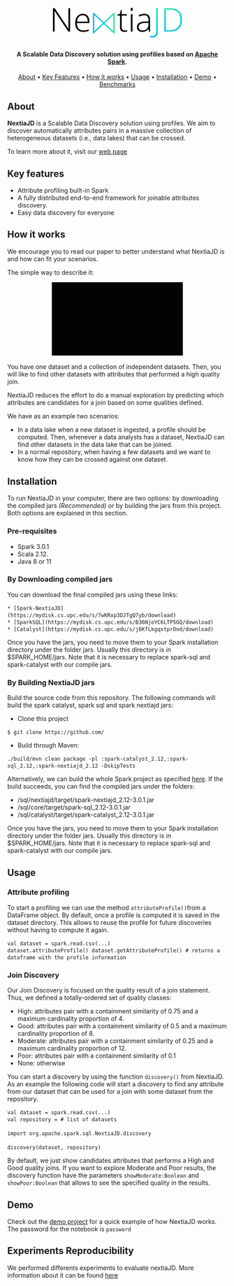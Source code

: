 

<h1 align="center">
  <a href="https://www.essi.upc.edu/dtim/nextiajd/"><img src="https://github.com/dtim-upc/spark/blob/nextiajd_v3.0.1/sql/nextiajd/img/logo.png?raw=true" alt="NextiaJD" width="300">
  </a>
</h1>

<h4 align="center">A Scalable Data Discovery solution using profilies based on <a href="https://spark.apache.org/" target="_blank">Apache Spark</a>.</h4>


<p align="center">
  <a href="#how-to-use">About</a> •
  <a href="#key-features">Key Features</a> •
  <a href="#how-it-works">How it works</a> •
  <a href="#usage">Usage</a> •
   <a href="#installation">Installation</a> •
  <a href="#demo">Demo</a> •
  <a href="#benchmarks">Benchmarks</a>
</p>

## About
**NextiaJD** is a Scalable Data Discovery solution using profiles. We aim to  discover automatically attributes pairs in a massive collection of heterogeneous datasets (i.e., data lakes) that can be crossed.     
  
To learn more about it, visit our [web page](https://www.essi.upc.edu/dtim/nextiajd/)  

## Key features   
* Attribute profiling built-in Spark  
* A fully distributed end-to-end framework for joinable attributes discovery.  
* Easy data discovery for everyone  

## How it works

We encourage you to read our paper to better understand what NextiaJD is and how can fit your scenarios. 

The simple way to describe it: 

<div align="center">
 <img src="https://github.com/dtim-upc/spark/raw/nextiajd_v3.0.1/sql/nextiajd/img/example.gif?raw=true" alt="NextiaJD" width="300">
</div>

You have one dataset and a collection of independent datasets. Then, you will like to find other datasets with attributes that performed a high quality join.
 
NextiaJD reduces the effort to do a manual exploration by predicting which attributes are candidates for a join based on some qualities defined. 

We have as an example two scenarios:

* In a data lake when a new dataset is ingested,  a profile should be computed. Then, whenever a data analysts has a dataset, NextiaJD can find other datasets in the data lake that can be joined.
* In a normal repository,  when having a few datasets and we want to know how they can be crossed against one dataset.

## Installation
  
To run NextiaJD in your computer, there are two options: by downloading the compiled jars *(Recommended)* or by building the jars from this project. Both options are explained in this section.
  
### Pre-requisites

* Spark 3.0.1
* Scala 2.12.
* Java 8 or 11
### By Downloading compiled jars

You can download the final compiled jars using these links: 

    * [Spark-NextiaJD](https://mydisk.cs.upc.edu/s/7wKRxp3DJTgQ7yb/download)
    * [SparkSQL](https://mydisk.cs.upc.edu/s/B36NjoYC6LTP5GQ/download)
    * [Catalyst](https://mydisk.cs.upc.edu/s/j6KfLkgqxtprDod/download)

Once you have the jars, you need to move them to your Spark installation directory under the folder jars. Usually this directory is in $SPARK_HOME/jars. Note that it is necessary to replace spark-sql and spark-catalyst with our compile jars.

### By Building NextiaJD jars 

Build the source code from this repository. The following commands will build the spark catalyst, spark sql and spark nextiajd jars:
   * Clone this project  
```  
$ git clone https://github.com/  
```  
* Build through Maven:  
```  
./build/mvn clean package -pl :spark-catalyst_2.12,:spark-sql_2.12,:spark-nextiajd_2.12 -DskipTests 
```

Alternatively, we can build the whole Spark project as specified [here](https://spark.apache.org/docs/latest/building-spark.html). If the build succeeds, you can find the compiled jars under the folders:

* /sql/nextiajd/target/spark-nextiajd_2.12-3.0.1.jar
* /sql/core/target/spark-sql_2.12-3.0.1.jar
* /sql/catalyst/target/spark-catalyst_2.12-3.0.1.jar

Once you have the jars, you need to move them to your Spark installation directory under the folder jars. Usually this directory is in $SPARK_HOME/jars. Note that it is necessary to replace spark-sql and spark-catalyst with our compile jars.



      

## Usage    
         
### Attribute profiling  
  
To start a profiling we can use the method `attributeProfile()`from a DataFrame object. By default, once a profile is computed it is saved in the dataset directory. This allows to reuse the profile for future discoveries without having to compute it again.
  
```  
val dataset = spark.read.csv(...)  
dataset.attributeProfile() dataset.getAttributeProfile() # returns a dataframe with the profile information  
```  
  
### Join Discovery  
  
Our Join Discovery is focused on the quality result of a join statement. Thus, we defined a totally-ordered set of quality classes:

* High: attributes pair with a containment similarity of 0.75 and a maximum cardinality proportion of 4.    
* Good: attributes pair with a containment similarity of 0.5 and a maximum cardinality proportion of 8.     
* Moderate: attributes pair with a containment similarity of 0.25 and a maximum cardinality proportion of 12.     
* Poor: attributes pair with a containment similarity of 0.1    
* None: otherwise   

You can start a discovery by using the function `discovery()` from NextiaJD. As an example the following code will start a discovery to find any attribute from our dataset that can be used for a join with some dataset from the repository.
  
```  
val dataset = spark.read.csv(...) 
val repository = # list of datasets  

import org.apache.spark.sql.NextiaJD.discovery

discovery(dataset, repository)
```    

By default, we just show candidates attributes that performs a High and Good quality joins. If you want to explore Moderate and Poor results, the discovery function have the parameters `showModerate:Boolean` and `showPoor:Boolean` that allows to see the specified quality in the results. 
  

  

##  Demo  

Check out the [demo project](http://34.89.14.170:8000/notebooks/NextiaJD_demo.ipynb) for a quick example of how NextiaJD works. The password for the notebook is `password`
 
## Experiments Reproducibility

We performed differents experiments to evaluate nextiaJD. More information about it can be found [here](https://github.com/dtim-upc/NextiaJD/tree/nextiajd_v3.0.1/sql/nextiajd/experiments)
